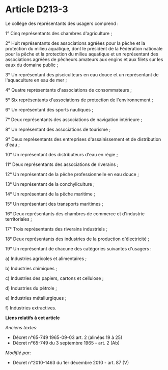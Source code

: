 # Article D213-3

Le collège des représentants des usagers comprend : 

1° Cinq représentants des chambres d'agriculture ; 

2° Huit représentants des associations agréées pour la pêche et la protection du milieu aquatique, dont le président de la
Fédération nationale pour la pêche et la protection du milieu aquatique et un représentant des associations agréées de
pêcheurs amateurs aux engins et aux filets sur les eaux du domaine public ; 

3° Un représentant des pisciculteurs en eau douce et un représentant de l'aquaculture en eau de mer ; 

4° Quatre représentants d'associations de consommateurs ; 

5° Six représentants d'associations de protection de l'environnement ; 

6° Un représentant des sports nautiques ; 

7° Deux représentants des associations de navigation intérieure ; 

8° Un représentant des associations de tourisme ; 

9° Deux représentants des entreprises d'assainissement et de distribution d'eau ; 

10° Un représentant des distributeurs d'eau en régie ; 

11° Deux représentants des associations de riverains ; 

12° Un représentant de la pêche professionnelle en eau douce ; 

13° Un représentant de la conchyliculture ; 

14° Un représentant de la pêche maritime ; 

15° Un représentant des transports maritimes ; 

16° Deux représentants des      chambres de commerce et d'industrie territoriales ; 

17° Trois représentants des riverains industriels ; 

18° Deux représentants des industries de la production d'électricité ; 

19° Un représentant de chacune des catégories suivantes d'usagers : 

a) Industries agricoles et alimentaires ; 

b) Industries chimiques ; 

c) Industries des papiers, cartons et cellulose ; 

d) Industries du pétrole ; 

e) Industries métallurgiques ; 

f) Industries extractives.

**Liens relatifs à cet article**

_Anciens textes_:

  - Décret n°65-749 1965-09-03 art. 2 (alinéas 19 à 25)
  - Décret n°65-749 du 3 septembre 1965 - art. 2 (Ab)

_Modifié par_:

  - Décret n°2010-1463 du 1er décembre 2010 - art. 87 (V)
